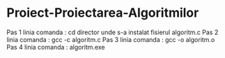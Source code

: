 # Proiect-Proiectarea-Algoritmilor

Pas 1
linia comanda : cd director unde s-a instalat fisierul algoritm.c
Pas 2
linia comanda : gcc -c algoritm.c
Pas 3
linia comanda : gcc -o algoritm.o
Pas 4
linia comanda : algoritm.exe
